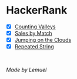 # HackerRank

- [x] [Counting Valleys](https://www.hackerrank.com/challenges/counting-valleys/problem)
- [x] [Sales by Match](https://www.hackerrank.com/challenges/sock-merchant/problem)
- [x] [Jumping on the Clouds](https://www.hackerrank.com/challenges/jumping-on-the-clouds/problem)
- [x] [Repeated String](https://www.hackerrank.com/challenges/repeated-string/problem)

<br>

*Made by Lemuel*